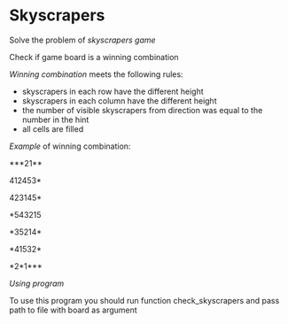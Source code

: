 # Skyscrapers
Solve the problem of *skyscrapers game*

Check if game board is a winning combination


*Winning combination* meets the following rules:
* skyscrapers in each row have the different height
* skyscrapers in each column have the different height
* the number of visible skyscrapers from direction was equal to the number in the hint
* all cells are filled


*Example* of winning combination:

\*\*\*21\*\*

412453\*

423145\*

\*543215

\*35214\*

\*41532\*

\*2\*1\*\*\*


*Using program*

To use this program you should run function check_skyscrapers
and pass path to file with board as argument
